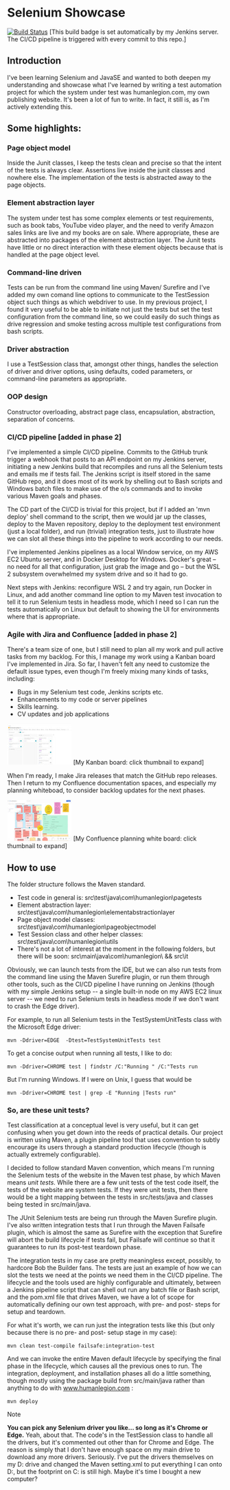 # Selenium Showcase

[![Build Status](http://13.53.170.81:8080/buildStatus/icon?job=selenium-maven)](http://13.53.170.81:8080/job/selenium-maven/)  [This build badge is set automatically by my Jenkins server. The CI/CD pipeline is triggered with every commit to this repo.]

## Introduction
I've been learning Selenium and JavaSE and wanted to both deepen my understanding and showcase what I've learned by writing a test automation project for which the system under test was humanlegion.com, my own publishing website. It's been a lot of fun to write. In fact, it still is, as I'm actively extending this.

## Some highlights:

### Page object model
Inside the Junit classes, I keep the tests clean and precise so that the intent of the tests is always clear. Assertions live inside the junit classes and nowhere else. The implementation of the tests is abstracted away to the page objects.

### Element abstraction layer 
The system under test has some complex elements or test requirements, such as book tabs, YouTube video player, and the need to verify Amazon sales links are live and my books are on sale. Where appropriate, these are abstracted into packages of the element abstraction layer. The Junit tests have little or no direct interaction with these element objects because that is handled at the page object level.

### Command-line driven
Tests can be run from the command line using Maven/ Surefire and I've added my own comand line options to communicate to the TestSession object such things as which webdriver to use. In my previous project, I found it very useful to be able to initiate not just the tests but set the test configuration from the command line, so we could easily do such things as drive regression and smoke testing across multiple test configurations from bash scripts.

### Driver abstraction
I use a TestSession class that, amongst other things, handles the selection of driver and driver options, using defaults, coded parameters, or command-line parameters as appropriate.

### OOP design 
Constructor overloading, abstract page class, encapsulation, abstraction, separation of concerns.

### CI/CD pipeline [added in phase 2]
I've implemented a simple CI/CD pipeline. Commits to the GitHub trunk trigger a webhook that posts to an API endpoint on my Jenkins server, initiating a new Jenkins build that recompiles and runs all the Selenium tests and emails me if tests fail. The Jenkins script is itself stored in the same GitHub repo, and it does most of its work by shelling out to Bash scripts and Windows batch files to make use of the o/s commands and to invoke various Maven goals and phases.

The CD part of the CI/CD is trivial for this project, but if I added an 'mvn deploy' shell command to the script, then we would jar up the classes, deploy to the Maven repository, deploy to the deployment test environment (just a local folder), and run (trivial) integration tests, just to illustrate how we can slot all these things into the pipeline to work according to our needs.

I've implemented Jenkins pipelines as a local Window service, on my AWS EC2 Ubuntu server, and in Docker Desktop for Windows. Docker's great – no need for all that configuration, just grab the image and go – but the WSL 2 subsystem overwhelmed my system drive and so it had to go. 

Next steps with Jenkins: reconfigure WSL 2 and try again, run Docker in Linux, and add another command line option to my Maven test invocation to tell it to run Selenium tests in headless mode, which I need so I can run the tests automatically on Linux but default to showing the UI for environments where that is appropriate.

### Agile with Jira and Confluence [added in phase 2]
There's a team size of one, but I still need to plan all my work and pull active tasks from my backlog. For this, I manage my work using a Kanban board I've implemented in Jira. So far, I haven't felt any need to customize the default issue types, even though I'm freely mixing many kinds of tasks, including:
- Bugs in my Selenium test code, Jenkins scripts etc.
- Enhancements to my code or server pipelines
- Skills learning.
- CV updates and job applications

[![My Kanban board: click thumbnail to expand](/Documentation/Resources/Phase2_Kanban_Jira_thumb.jpg)](Documentation/Resources/Phase2_Kanban_Jira.jpg)
[My Kanban board: click thumbnail to expand]

When I'm ready, I make Jira releases that match the GitHub repo releases.
Then I return to my Confluence documentation spaces, and especially my planning whiteboad, to consider backlog updates for the next phases.

[![My Confluence white board: click thumbnail to expand](Documentation/Resources/Phase2_Planning_Whiteboard_Confluence_thumb.jpg)](Documentation/Resources/Phase2_Planning_Whiteboard_Confluence.jpg)
[My Confluence planning white board: click thumbnail to expand]

## How to use
The folder structure follows the Maven standard. 
- Test code in general is: src\test\java\com\humanlegion\pagetests
- Element abstraction layer: src\test\java\com\humanlegion\elementabstractionlayer
- Page object model classes: src\test\java\com\humanlegion\pageobjectmodel
- Test Session class and other helper classes: src\test\java\com\humanlegion\utils
- There's not a lot of interest at the moment in the following folders, but there will be soon: src\main\java\com\humanlegion\ && src\it

Obviously, we can launch tests from the IDE, but we can also run tests from the command line using the Maven Surefire plugin, or run them through other tools, such as the CI/CD pipeline I have running on Jenkins (though with my simple Jenkins setup -- a single built-in node on my AWS EC2 linux server -- we need to run Selenium tests in headless mode if we don't want to crash the Edge driver).

For example, to run all Selenium tests in the TestSystemUnitTests class with the Microsoft Edge driver:

```
mvn -Ddriver=EDGE  -Dtest=TestSystemUnitTests test
```

To get a concise output when running all tests, I like to do:
```
mvn -Ddriver=CHROME test | findstr /C:"Running " /C:"Tests run

```

But I'm running Windows. If I were on Unix, I guess that would be

```
mvn -Ddriver=CHROME test | grep -E "Running |Tests run"
```

### So, are these unit tests?

Test classification at a conceptual level is very useful, but it can get confusing when you get down into the reeds of practical details. Our project is written using Maven, a plugin pipeline tool that uses convention to subtly encourage its users through a standard production lifecycle (though is actually extremely configurable). 

I decided to follow standard Maven convention, which means I'm running the Selenium tests of the website in the Maven test phase, by which Maven means *unit tests*. While there are a few unit tests of the test code itself, the tests of the website are system tests. If they were unit tests, then there would be a tight mapping between the tests in src/tests/java  and classes being tested in src/main/java.

The JUnit Selenium tests are being run through the Maven Surefire plugin. 
I've also written integration tests that I run through the Maven Failsafe plugin, which is almost the same as Surefire with the exception that Surefire will abort the build lifecycle if tests fail, but Failsafe will continue so that it guarantees to run its post-test teardown phase.

The integration tests in my case are pretty meaningless except, possibly, to hardcore Bob the Builder fans. The tests are just an example of how we can slot the tests we need at the points we need them in the CI/CD pipeline.
The lifecycle and the tools used are highly configurable and ultimately, between a Jenkins pipeline script that can shell out run any batch file or Bash script, and the pom.xml file that drives Maven, we have a lot of scope for automatically defining our own test approach, with pre- and post- steps for setup and teardown.

For what it's worth, we can run just the integration tests like this (but only because there is no pre- and post- setup stage in my case):
```
mvn clean test-compile failsafe:integration-test
```
And we can invoke the entire Maven default lifecycle by specifying the final phase in the lifecycle, which causes all the previous ones to run. The integration, deployment, and installation phases all do a little something, though mostly using the package build from src/main/java rather than anything to do with www.humanlegion.com :
```
mvn deploy
```



> [!NOTE]
> **You can pick any Selenium driver you like... so long as it's Chrome or Edge.**
> Yeah, about that. The code's in the TestSession class to handle all the drivers, but it's commented out other than for Chrome and Edge. The reason is simply that I don't have enough space on my main drive to download any more drivers.
> Seriously. I've put the drivers themselves on my D: drive and changed the Maven setting.xml to put everything I can onto D:, but the footprint on C: is still high. Maybe it's time I bought a new computer?



